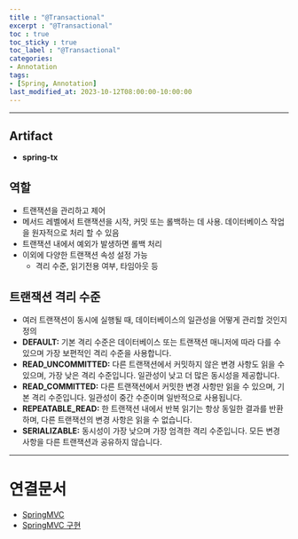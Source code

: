 ```yaml
---
title : "@Transactional"
excerpt : "@Transactional"
toc : true
toc_sticky : true
toc_label : "@Transactional"
categories:
- Annotation
tags:
- [Spring, Annotation]
last_modified_at: 2023-10-12T08:00:00-10:00:00
---
```

  
---
  
## Artifact 
- **spring-tx**
  
## 역할
- 트랜잭션을 관리하고 제어
- 메서드 레벨에서 트랜잭션을 시작, 커밋 또는 롤백하는 데 사용. 데이터베이스 작업을 원자적으로 처리 할 수 있음
- 트랜잭션 내에서 예외가 발생하면 롤백 처리
- 이외에 다양한 트랜잭션 속성 설정 가능
	- 격리 수준, 읽기전용 여부, 타임아웃 등
  
## 트랜잭션 격리 수준
- 여러 트랜잭션이 동시에 실행될 때, 데이터베이스의 일관성을 어떻게 관리할 것인지 정의
- **DEFAULT:** 기본 격리 수준은 데이터베이스 또는 트랜잭션 매니저에 따라 다를 수 있으며 가장 보편적인 격리 수준을 사용합니다.
- **READ_UNCOMMITTED:** 다른 트랜잭션에서 커밋하지 않은 변경 사항도 읽을 수 있으며, 가장 낮은 격리 수준입니다. 일관성이 낮고 더 많은 동시성을 제공합니다.
- **READ_COMMITTED:** 다른 트랜잭션에서 커밋한 변경 사항만 읽을 수 있으며, 기본 격리 수준입니다. 일관성이 중간 수준이며 일반적으로 사용됩니다. 
- **REPEATABLE_READ:** 한 트랜잭션 내에서 반복 읽기는 항상 동일한 결과를 반환하며, 다른 트랜잭션의 변경 사항은 읽을 수 없습니다.
- **SERIALIZABLE:** 동시성이 가장 낮으며 가장 엄격한 격리 수준입니다. 모든 변경 사항을 다른 트랜잭션과 공유하지 않습니다.

---
  
# 연결문서
- [SpringMVC](../../spring/spring-SpringMVC)
- [SpringMVC 구현](../../spring/spring-SpringMVC-구현)